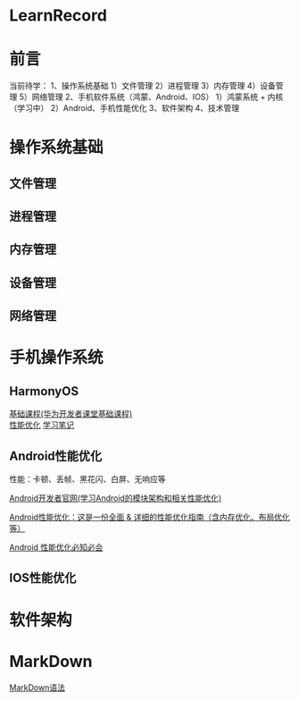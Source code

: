 # LearnRecord
# 前言
当前待学：
1、操作系统基础
  1）文件管理
  2）进程管理
  3）内存管理
  4）设备管理
  5）网络管理
2、手机软件系统（鸿蒙、Android、IOS）
   1）鸿蒙系统 + 内核 （学习中）
   2）Android、手机性能优化
3、软件架构
4、技术管理

# 操作系统基础
  ## 文件管理
  
  ## 进程管理
  
  ## 内存管理
  
  ## 设备管理
  
  ## 网络管理


# 手机操作系统
## HarmonyOS
[基础课程(华为开发者课堂基础课程)](https://developer.huawei.com/consumer/cn/training/result?type1=101718934267126043&orderBy=1)  
[性能优化](https://developer.huawei.com/consumer/cn/doc/best-practices-V14/bpta-performance-V14)
[学习笔记](https://ai.xmind.cn/JAyQcY8j)

## Android性能优化
性能：卡顿、丢帧、黑花闪、白屏、无响应等

[Android开发者官网(学习Android的模块架构和相关性能优化)](https://developer.android.google.cn/get-started?hl=zh-cn) 

[Android性能优化：这是一份全面 & 详细的性能优化指南（含内存优化、布局优化等）](https://cloud.tencent.com/developer/article/1963763)

[Android 性能优化必知必会](https://androidperformance.com/2018/05/07/Android-performance-optimization-skills-and-tools/)

## IOS性能优化


# 软件架构




# MarkDown
[MarkDown语法](https://markdown.com.cn/)
